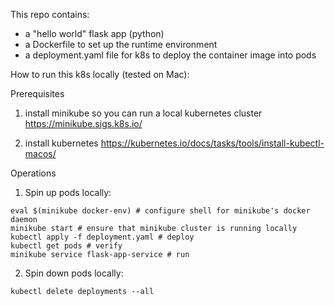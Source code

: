 This repo contains:

- a "hello world" flask app (python)
- a Dockerfile to set up the runtime environment
- a deployment.yaml file for k8s to deploy the container image into pods

How to run this k8s locally (tested on Mac):

Prerequisites
1. install minikube so you can run a local kubernetes cluster
https://minikube.sigs.k8s.io/

2. install kubernetes
https://kubernetes.io/docs/tasks/tools/install-kubectl-macos/

Operations
1. Spin up pods locally:
```
eval $(minikube docker-env) # configure shell for minikube's docker daemon
minikube start # ensure that minikube cluster is running locally
kubectl apply -f deployment.yaml # deploy
kubectl get pods # verify
minikube service flask-app-service # run
```

2. Spin down pods locally:
```
kubectl delete deployments --all
```
